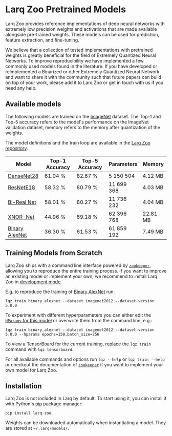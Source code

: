 # Larq Zoo Pretrained Models

Larq Zoo provides reference implementations of deep neural networks with extremely low precision weights and activations that are made available alongside pre-trained weights.
These models can be used for prediction, feature extraction, and fine-tuning.

We believe that a collection of tested implementations with pretrained weights is greatly beneficial for the field of Extremely Quantized Neural Networks. To improve reproducibility we have implemented a few commonly used models found in the literature. If you have developed or reimplemented a Binarized or other Extremely Quantized Neural Network and want to share it with the community such that future papers can build on top of your work, please add it to Larq Zoo or get in touch with us if you need any help.

## Available models

The following models are trained on the [ImageNet](http://image-net.org/) dataset. The Top-1 and Top-5 accuracy refers to the model's performance on the ImageNet validation dataset, memory refers to the memory after quantization of the weights.

The model definitions and the train loop are available in the [Larq Zoo repository](https://github.com/larq/zoo).

| Model                                        | Top-1 Accuracy | Top-5 Accuracy | Parameters | Memory   |
| -------------------------------------------- | -------------- | -------------- | ---------- | -------- |
| [DenseNet28](/models/api/#densenet28)        | 61.04 %        | 82.67 %        | 5 150 504  | 4.12 MB  |
| [ResNetE18](/models/api/#resnete18)          | 58.32 %        | 80.79 %        | 11 699 368 | 4.03 MB  |
| [Bi-Real Net](/models/api/#birealnet)        | 58.01 %        | 80.27 %        | 11 736 232 | 4.04 MB  |
| [XNOR-Net](/models/api/#xnornet)             | 44.96 %        | 69.18 %        | 62 396 768 | 22.81 MB |
| [Binary AlexNet](/models/api/#binaryalexnet) | 36.30 %        | 61.53 %        | 61 859 192 | 7.49 MB  |

## Training Models from Scratch

Larq Zoo ships with a command line interface powered by [`zookeeper`](https://github.com/larq/zookeeper/), allowing you to reproduce the entire training process. If you want to improve an existing model or implement your own, we recommend to install Larq Zoo in [development mode](https://github.com/larq/zoo/blob/master/CONTRIBUTING.md#project-setup).

E.g. to reproduce the training of [Binary AlexNet](/models/api/#binaryalexnet) run:

```shell
lqz train binary_alexnet --dataset imagenet2012 --dataset-version 5.0.0
```

To experiment with different hyperparameters you can either edit the [`HParams` for this model](https://github.com/larq/zoo/blob/master/larq_zoo/binarynet.py#L72-L85) or overwrite them from the command line, e.g.:

```shell
lqz train binary_alexnet --dataset imagenet2012 --dataset-version 5.0.0 --hparams epochs=150,batch_size=256
```

To view a TensorBoard for the current training, replace the `lqz train` command with `lqz tensorboard`.

For all available commands and options run `lqz --help` or `lqz train --help` or checkout the documentation of [`zookeeper`](https://github.com/larq/zookeeper/) if you want to implement your own model for Larq Zoo.

## Installation

Larq Zoo is not included in Larq by default. To start using it, you can install it with Python's [pip](https://pip.pypa.io/en/stable/) package manager:

```shell
pip install larq-zoo
```

Weights can be downloaded automatically when instantiating a model. They are stored at `~/.larq/models/`.
